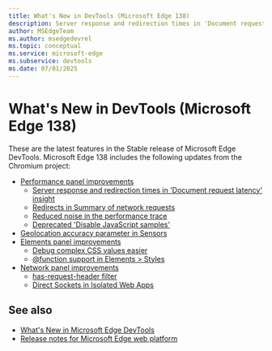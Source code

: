 ```yaml
---
title: What's New in DevTools (Microsoft Edge 138)
description: Server response and redirection times in 'Document request latency' insight. Redirects in Summary of network requests. And more.  # key words before col 158
author: MSEdgeTeam
ms.author: msedgedevrel
ms.topic: conceptual
ms.service: microsoft-edge
ms.subservice: devtools
ms.date: 07/01/2025
---
```

# What's New in DevTools (Microsoft Edge 138)

These are the latest features in the Stable release of Microsoft Edge DevTools.  Microsoft Edge 138 includes the following updates from the Chromium project:

* [Performance panel improvements](https://developer.chrome.com/blog/new-in-devtools-138#perf)
   * [Server response and redirection times in 'Document request latency' insight](https://developer.chrome.com/blog/new-in-devtools-138#doc-req-latency-times)
   * [Redirects in Summary of network requests](https://developer.chrome.com/blog/new-in-devtools-138#redirects)
   * [Reduced noise in the performance trace](https://developer.chrome.com/blog/new-in-devtools-138#perf-compile-disabled)
   * [Deprecated 'Disable JavaScript samples'](https://developer.chrome.com/blog/new-in-devtools-138#disable-js-samples)
* [Geolocation accuracy parameter in Sensors](https://developer.chrome.com/blog/new-in-devtools-138#geo-accuracy)
* [Elements panel improvements](https://developer.chrome.com/blog/new-in-devtools-138#elements)
   * [Debug complex CSS values easier](https://developer.chrome.com/blog/new-in-devtools-138#debug-css-values)
   * [@function support in Elements > Styles](https://developer.chrome.com/blog/new-in-devtools-138#at-function)
* [Network panel improvements](https://developer.chrome.com/blog/new-in-devtools-138#network)
   * [has-request-header filter](https://developer.chrome.com/blog/new-in-devtools-138#has-request-header)
   * [Direct Sockets in Isolated Web Apps](https://developer.chrome.com/blog/new-in-devtools-138#direct-sockets)


<!-- ====================================================================== -->
## See also

* [What's New in Microsoft Edge DevTools](../../whats-new.md)
* [Release notes for Microsoft Edge web platform](../../../../web-platform/release-notes/index.md)
